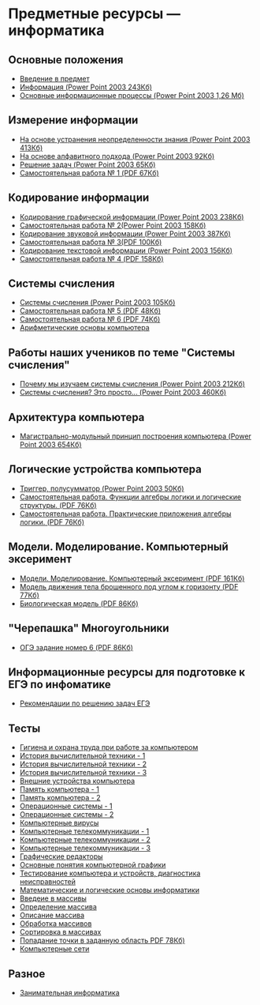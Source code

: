 Предметные ресурсы — информатика
================================

Основные положения
------------------

*   [Введение в предмет](#)
*   [Информация (Power Point 2003 243Кб)](#)
*   [Основные информационные процессы (Power Point 2003 1,26 Мб)](#)

Измерение информации
--------------------

*   [На основе устранения неопределенности знания (Power Point 2003 413Кб)](#)
*   [На основе алфавитного подхода (Power Point 2003 92Кб)](#)
*   [Решение задач (Power Point 2003 65Кб)](#)
*   [Самостоятельная работа № 1 (PDF 67Кб)](#)

Кодирование информации
----------------------

*   [Кодирование графической информации (Power Point 2003 238Кб)](#)
*   [Самостоятельная работа № 2(Power Point 2003 158Кб)](#)
*   [Кодирование звуковой информации (Power Point 2003 387Кб)](#)
*   [Самостоятельная работа № 3(PDF 100Кб)](#)
*   [Кодирование текстовой информации (Power Point 2003 156Кб)](#)
*   [Самостоятельная работа № 4 (PDF 158Кб)](#)

Системы счисления
-----------------

*   [Системы счисления (Power Point 2003 105Кб)](#)
*   [Самостоятельная работа № 5 (PDF 48Кб)](#)
*   [Самостоятельная работа № 6 (PDF 74Кб)](#)
*   [Арифметические основы компьютера](#)

Работы наших учеников по теме "Системы счисления"
-------------------------------------------------

*   [Почему мы изучаем системы счисления (Power Point 2003 212Кб)](#)
*   [Системы счисления? Это просто... (Power Point 2003 460Кб)](#)

Архитектура компьютера
----------------------

*   [Магистрально-модульный принцип построения компьютера (Power Point 2003 654Кб)](#)

Логические устройства компьютера
--------------------------------

*   [Триггер, полусумматор (Power Point 2003 50Кб)](#)
*   [Самостоятельная работа. Функции алгебры логики и логические структуры. (PDF 76Кб)](#)
*   [Самостоятельная работа. Практические приложения алгебры логики. (PDF 76Кб)](#)

Модели. Моделирование. Компьютерный эксеримент
----------------------------------------------

*   [Модели. Моделирование. Компьютерный эксеримент (PDF 161Кб)](#)
*   [Модель движения тела брошенного под углом к горизонту (PDF 77Кб)](#)
*   [Биологическая модель (PDF 86Кб)](#)

"Черепашка" Многоугольники
--------------------------

*   [ОГЭ задание номер 6 (PDF 86Кб)](#)

Информационные ресурсы для подготовке к ЕГЭ по инфоматике
---------------------------------------------------------

*   [Рекомендации по решению задач ЕГЭ](#)

Тесты
-----

*   [Гигиена и охрана труда при работе за компьютером](#)
*   [История вычислительной техники - 1](#)
*   [История вычислительной техники - 2](#)
*   [История вычислительной техники - 3](#)
*   [Внешние устройства компьютера](#)
*   [Память компьютера - 1](#)
*   [Память компьютера - 2](#)
*   [Операционные системы - 1](#)
*   [Операционные системы - 2](#)
*   [Компьютерные вирусы](#)
*   [Компьютерные телекоммуникации - 1](#)
*   [Компьютерные телекоммуникации - 2](#)
*   [Компьютерные телекоммуникации - 3](#)
*   [Графические редакторы](#)
*   [Основные понятия компьютерной графики](#)
*   [Тестирование компьютера и устройств, диагностика неисправностей](#)
*   [Математические и логические основы информатики](#)
*   [Введеие в массивы](#)
*   [Определение массива](#)
*   [Описание массива](#)
*   [Обработка массивов](#)
*   [Сортировка в массивах](#)
*   [Попадание точки в заданную область PDF 78Кб)](#)
*   [Компьютерные сети](#)

Разное
------

*   [Занимательная информатика](#)